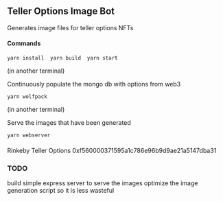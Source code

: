 ## Teller Options Image Bot

Generates image files for teller options NFTs 




#### Commands 
`
yarn install 
yarn build 
yarn start 
`


(in another terminal)

Continuously populate the mongo db with options from web3

`
yarn wolfpack      
`



(in another terminal)

Serve the images that have been generated 

`
yarn webserver      
`


####

Rinkeby Teller Options 
0xf560000371595a1c786e96b9d9ae21a5147dba31 



### TODO 

build simple express server to serve the images 
optimize the image generation script so it is less wasteful 
